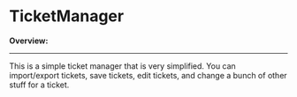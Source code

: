 # TicketManager
<b>Overview:</b><hr>
This is a simple ticket manager that is very simplified. You can import/export tickets, save tickets, edit tickets, and change a bunch of other stuff for a ticket.
